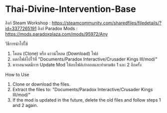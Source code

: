 # Thai-Divine-Intervention-Base

ลิงก์ Steam Workshop : https://steamcommunity.com/sharedfiles/filedetails/?id=3377265191
ลิงก์ Paradox Mods : https://mods.paradoxplaza.com/mods/95972/Any

วิธีการนำไปใช้
1. โคลน (Clone) หรือ ดาวน์โหลด (Download) ไฟล์
2. แตกไฟล์ไปไว้ที่ "Documents/Paradox Interactive/Crusader Kings III/mod/" 
3. หากอนาคตมีการ Update Mod ให้ลบไฟล์เก่าออกและทำตามข้อ 1 และ 2 อีกครั้ง
   
How to Use
1.	Clone or download the files.
2.	Extract the files to:
"Documents/Paradox Interactive/Crusader Kings III/mod/"
3.	If the mod is updated in the future, delete the old files and follow steps 1 and 2 again.
